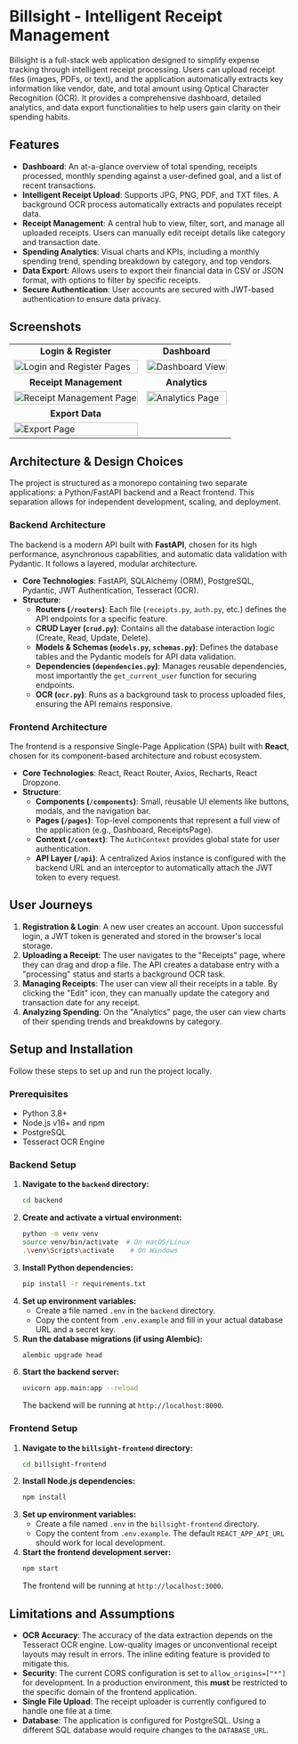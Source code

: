 # Billsight - Intelligent Receipt Management

Billsight is a full-stack web application designed to simplify expense tracking through intelligent receipt processing. Users can upload receipt files (images, PDFs, or text), and the application automatically extracts key information like vendor, date, and total amount using Optical Character Recognition (OCR). It provides a comprehensive dashboard, detailed analytics, and data export functionalities to help users gain clarity on their spending habits.

## Features

-   **Dashboard**: An at-a-glance overview of total spending, receipts processed, monthly spending against a user-defined goal, and a list of recent transactions.
-   **Intelligent Receipt Upload**: Supports JPG, PNG, PDF, and TXT files. A background OCR process automatically extracts and populates receipt data.
-   **Receipt Management**: A central hub to view, filter, sort, and manage all uploaded receipts. Users can manually edit receipt details like category and transaction date.
-   **Spending Analytics**: Visual charts and KPIs, including a monthly spending trend, spending breakdown by category, and top vendors.
-   **Data Export**: Allows users to export their financial data in CSV or JSON format, with options to filter by specific receipts.
-   **Secure Authentication**: User accounts are secured with JWT-based authentication to ensure data privacy.

## Screenshots

<table>
  <tr>
    <td align="center"><strong>Login & Register</strong></td>
    <td align="center"><strong>Dashboard</strong></td>
  </tr>
  <tr>
    <td><img src="http://googleusercontent.com/file_content/5" alt="Login and Register Pages" width="100%"></td>
    <td><img src="http://googleusercontent.com/file_content/3" alt="Dashboard View" width="100%"></td>
  </tr>
  <tr>
    <td align="center"><strong>Receipt Management</strong></td>
    <td align="center"><strong>Analytics</strong></td>
  </tr>
  <tr>
    <td><img src="http://googleusercontent.com/file_content/4" alt="Receipt Management Page" width="100%"></td>
    <td><img src="http://googleusercontent.com/file_content/2" alt="Analytics Page" width="100%"></td>
  </tr>
   <tr>
    <td align="center"><strong>Export Data</strong></td>
  </tr>
   <tr>
    <td><img src="http://googleusercontent.com/file_content/1" alt="Export Page" width="100%"></td>
  </tr>
</table>

## Architecture & Design Choices

The project is structured as a monorepo containing two separate applications: a Python/FastAPI backend and a React frontend. This separation allows for independent development, scaling, and deployment.

### Backend Architecture

The backend is a modern API built with **FastAPI**, chosen for its high performance, asynchronous capabilities, and automatic data validation with Pydantic. It follows a layered, modular architecture.

-   **Core Technologies**: FastAPI, SQLAlchemy (ORM), PostgreSQL, Pydantic, JWT Authentication, Tesseract (OCR).
-   **Structure**:
    -   **Routers (`/routers`)**: Each file (`receipts.py`, `auth.py`, etc.) defines the API endpoints for a specific feature.
    -   **CRUD Layer (`crud.py`)**: Contains all the database interaction logic (Create, Read, Update, Delete).
    -   **Models & Schemas (`models.py`, `schemas.py`)**: Defines the database tables and the Pydantic models for API data validation.
    -   **Dependencies (`dependencies.py`)**: Manages reusable dependencies, most importantly the `get_current_user` function for securing endpoints.
    -   **OCR (`ocr.py`)**: Runs as a background task to process uploaded files, ensuring the API remains responsive.

### Frontend Architecture

The frontend is a responsive Single-Page Application (SPA) built with **React**, chosen for its component-based architecture and robust ecosystem.

-   **Core Technologies**: React, React Router, Axios, Recharts, React Dropzone.
-   **Structure**:
    -   **Components (`/components`)**: Small, reusable UI elements like buttons, modals, and the navigation bar.
    -   **Pages (`/pages`)**: Top-level components that represent a full view of the application (e.g., Dashboard, ReceiptsPage).
    -   **Context (`/context`)**: The `AuthContext` provides global state for user authentication.
    -   **API Layer (`/api`)**: A centralized Axios instance is configured with the backend URL and an interceptor to automatically attach the JWT token to every request.

## User Journeys

1.  **Registration & Login**: A new user creates an account. Upon successful login, a JWT token is generated and stored in the browser's local storage.
2.  **Uploading a Receipt**: The user navigates to the "Receipts" page, where they can drag and drop a file. The API creates a database entry with a "processing" status and starts a background OCR task.
3.  **Managing Receipts**: The user can view all their receipts in a table. By clicking the "Edit" icon, they can manually update the category and transaction date for any receipt.
4.  **Analyzing Spending**: On the "Analytics" page, the user can view charts of their spending trends and breakdowns by category.

## Setup and Installation

Follow these steps to set up and run the project locally.

### Prerequisites

-   Python 3.8+
-   Node.js v16+ and npm
-   PostgreSQL
-   Tesseract OCR Engine

### Backend Setup

1.  **Navigate to the `backend` directory:**
    ```bash
    cd backend
    ```
2.  **Create and activate a virtual environment:**
    ```bash
    python -m venv venv
    source venv/bin/activate  # On macOS/Linux
    .\venv\Scripts\activate    # On Windows
    ```
3.  **Install Python dependencies:**
    ```bash
    pip install -r requirements.txt
    ```
4.  **Set up environment variables:**
    -   Create a file named `.env` in the `backend` directory.
    -   Copy the content from `.env.example` and fill in your actual database URL and a secret key.
5.  **Run the database migrations (if using Alembic):**
    ```bash
    alembic upgrade head
    ```
6.  **Start the backend server:**
    ```bash
    uvicorn app.main:app --reload
    ```
    The backend will be running at `http://localhost:8000`.

### Frontend Setup

1.  **Navigate to the `billsight-frontend` directory:**
    ```bash
    cd billsight-frontend
    ```
2.  **Install Node.js dependencies:**
    ```bash
    npm install
    ```
3.  **Set up environment variables:**
    -   Create a file named `.env` in the `billsight-frontend` directory.
    -   Copy the content from `.env.example`. The default `REACT_APP_API_URL` should work for local development.
4.  **Start the frontend development server:**
    ```bash
    npm start
    ```
    The frontend will be running at `http://localhost:3000`.

## Limitations and Assumptions

-   **OCR Accuracy**: The accuracy of the data extraction depends on the Tesseract OCR engine. Low-quality images or unconventional receipt layouts may result in errors. The inline editing feature is provided to mitigate this.
-   **Security**: The current CORS configuration is set to `allow_origins=["*"]` for development. In a production environment, this **must** be restricted to the specific domain of the frontend application.
-   **Single File Upload**: The receipt uploader is currently configured to handle one file at a time.
-   **Database**: The application is configured for PostgreSQL. Using a different SQL database would require changes to the `DATABASE_URL`.
